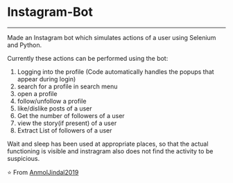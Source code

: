 # Instagram-Bot
---
Made an Instagram bot which simulates actions of a user using Selenium and Python.

Currently these actions can be performed using the bot:
  1. Logging into the profile (Code automatically handles the popups that appear during login)
  2. search for a profile in search menu
  3. open a profile
  4. follow/unfollow a profile
  5. like/dislike posts of a user
  6. Get the number of followers of a user
  7. view the story(if present) of a user
  8. Extract List of followers of a user

Wait and sleep has been used at appropriate places, so that the actual functioning is visible and instragram also does not find the activity to be suspicious.

⭐️ From [AnmolJindal2019](https://github.com/AnmolJindal2019)
